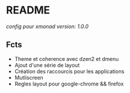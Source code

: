 # README

*config pour xmonad*
*version: 1.0.0*

## Fcts

* Theme et coherence avec dzen2 et dmenu
* Ajout d'une série de layout
* Création des raccourcis pour les applications
* Mutliscreen
* Regles layout pour google-chrome && firefox 
